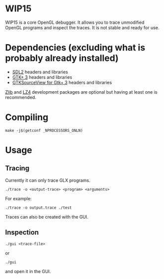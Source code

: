# WIP15
WIP15 is a core OpenGL debugger. It allows you to trace unmodified OpenGL programs and inspect the traces. It is not stable and ready for use.

# Dependencies (excluding what is probably already installed)
- [SDL2](https://libsdl.org) headers and libraries
- [GTK+ 3](http://www.gtk.org) headers and libraries
- [GTKSourceView for Gtk+ 3](https://wiki.gnome.org/Projects/GtkSourceView/) headers and libraries

[Zlib](http://zlib.net) and [LZ4](http://www.lz4.org) development packages are optional but having at least one is recommended.

# Compiling
```shell
make -j$(getconf _NPROCESSORS_ONLN)
```

# Usage
## Tracing
Currently it can only trace GLX programs.
```shell
./trace -o <output-trace> <program> <arguments>
```
For example:
```shell
./trace -o output.trace ./test
```
Traces can also be created with the GUI.

## Inspection
```shell
./gui <trace-file>
```
or
```shell
./gui
```
and open it in the GUI.
